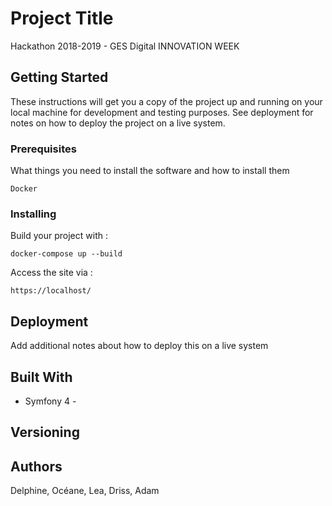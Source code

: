# Project Title

Hackathon 2018-2019 - GES Digital INNOVATION WEEK

## Getting Started

These instructions will get you a copy of the project up and running on your local machine for development and testing purposes. See deployment for notes on how to deploy the project on a live system.

### Prerequisites

What things you need to install the software and how to install them

```
Docker
```

### Installing

Build your project with : 

```
docker-compose up --build
```

Access the site via : 

```
https://localhost/
```
## Deployment

Add additional notes about how to deploy this on a live system

## Built With

* Symfony 4 -

## Versioning


## Authors
Delphine,
Océane,
Lea,
Driss,
Adam
